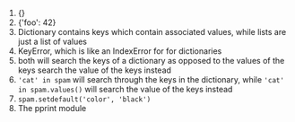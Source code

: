 1. {}
2. {'foo': 42}
3. Dictionary contains keys which contain associated values, while lists are just a list of values
4. KeyError, which is like an IndexError for for dictionaries
5. both will search the keys of a dictionary as opposed to the values of the keys
search the value of the keys instead
6. `'cat' in spam` will search through the keys in the dictionary, while `'cat' in spam.values()` will
search the value of the keys instead
7. `spam.setdefault('color', 'black')`
8. The pprint module

